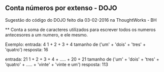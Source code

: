 ## Conta números por extenso - DOJO

Sugestão do código do DOJO feito dia 03-02-2016 na ThoughtWorks - BH

** Conta a soma de caracteres utilizados para escrever todos os numeros antecesores a um numero, e ele mesmo.


Exemplo:
  entrada: 4
      1 + 2 + 3 + 4
      tamanho de ('um' + 'dois' + 'tres' + 'quatro')
  resposta: 16
  
  entrada: 21
      1 + 2 + 3 + 4 + ..... + 20 + 21
      tamanho de ('um' + 'dois' + 'tres' + 'quatro' + ..... + 'vinte' + 'vinte e um')
  resposta: 113
  
